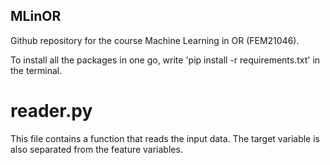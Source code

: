 ## MLinOR
Github repository for the course Machine Learning in OR (FEM21046).

To install all the packages in one go, write 'pip install -r requirements.txt' in the terminal.

# reader.py
This file contains a function that reads the input data. The target variable is also separated from the feature variables.

